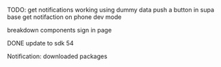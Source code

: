TODO:
get notifications working using dummy data 
push a button in supa base get notifaction on phone
dev mode 

breakdown components
sign in page

DONE
update to sdk 54 


Notification: 
downloaded packages

